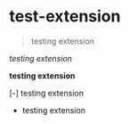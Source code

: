 # test-extension

> testing extension

*testing extension*

**testing extension**

[-] testing extension

- testing extension
